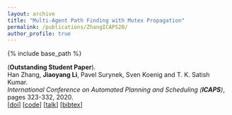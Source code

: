 ```yaml
---
layout: archive
title: "Multi-Agent Path Finding with Mutex Propagation"
permalink: /publications/ZhangICAPS20/
author_profile: true
---
```


{% include base_path %}
                  
(**Outstanding Student Paper**).     
Han Zhang, **Jiaoyang Li**, Pavel Surynek, Sven Koenig and T. K. Satish Kumar.      
<i>International Conference on Automated Planning and Scheduling (**ICAPS**)</i>, pages 323-332, 2020.                 
[[doi](https://www.aaai.org/ojs/index.php/ICAPS/article/view/6677/6531)] 
[[code](https://github.com/Jiaoyang-Li/CBSH2-RTC)] 
[[talk](https://www.youtube.com/watch?v=rzsk4OIBVHU&feature=youtu.be)] 
[<a href="javascript:void(0)" onclick="(function(target, id) { if ($('#' + id).css('display') == 'block') { $('#' + id).hide('fast'); $(target).text('bibtex') } else { $('#' + id).show('fast'); $(target).text('bibtex▲') } })(this, 'bibtex-ZhangICAPS20');">bibtex</a>]
<div id="bibtex-ZhangICAPS20" style="display:none">
<pre>@inproceedings{ZhangICAPS20,
  author    = {Han Zhang and Jiaoyang Li and Pavel Surynek and Sven Koenig and T. K. Satish Kumar},
  title     = {Multi-Agent Path Finding with Mutex Propagation},
  booktitle = {Proceedings of the International Conference on Automated Planning and Scheduling (ICAPS)},
  pages     = {323--332},
  year      = {2020}
}
</pre></div>  
     
         
